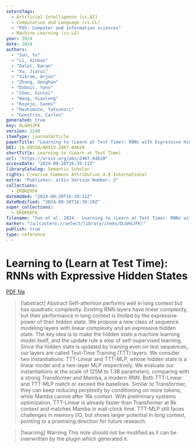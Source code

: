 ```yaml
---
zoteroTags:
  - Artificial Intelligence (cs.AI)
  - Computation and Language (cs.CL)
  - "FOS: Computer and information sciences"
  - Machine Learning (cs.LG)
year: 2024
date: 2024
authors:
  - "Sun, Yu"
  - "Li, Xinhao"
  - "Dalal, Karan"
  - "Xu, Jiarui"
  - "Vikram, Arjun"
  - "Zhang, Genghan"
  - "Dubois, Yann"
  - "Chen, Xinlei"
  - "Wang, Xiaolong"
  - "Koyejo, Sanmi"
  - "Hashimoto, Tatsunori"
  - "Guestrin, Carlos"
generated: true
key: DLGHSJFK
version: 2248
itemType: journalArticle
paperTitle: "Learning to (Learn at Test Time): RNNs with Expressive Hidden States"
DOI: 10.48550/ARXIV.2407.04620
shortTitle: Learning to (Learn at Test Time)
url: "https://arxiv.org/abs/2407.04620"
accessDate: "2024-09-20T16:39:11Z"
libraryCatalog: Semantic Scholar
rights: Creative Commons Attribution 4.0 International
extra: "Publisher: arXiv Version Number: 2"
collections:
  - ERQKEKFA
dateAdded: "2024-09-20T16:39:11Z"
dateModified: "2024-09-20T16:39:19Z"
super_collections:
  - ERQKEKFA
filename: "Sun et al. 2024 - Learning to (Learn at Test Time): RNNs with Expressive Hidden States.pdf"
marker: "[🇿](zotero://select/library/items/DLGHSJFK)"
publish: true
type: reference
---
```

# Learning to (Learn at Test Time): RNNs with Expressive Hidden States

[PDF file](/Papers/PDFs/Sun%20et%20al.%202024%20-%20Learning%20to%20(Learn%20at%20Test%20Time):%20RNNs%20with%20Expressive%20Hidden%20States.pdf)

> [!abstract] Abstract
> Self-attention performs well in long context but has quadratic complexity. Existing RNN layers have linear complexity, but their performance in long context is limited by the expressive power of their hidden state. We propose a new class of sequence modeling layers with linear complexity and an expressive hidden state. The key idea is to make the hidden state a machine learning model itself, and the update rule a step of self-supervised learning. Since the hidden state is updated by training even on test sequences, our layers are called Test-Time Training (TTT) layers. We consider two instantiations: TTT-Linear and TTT-MLP, whose hidden state is a linear model and a two-layer MLP respectively. We evaluate our instantiations at the scale of 125M to 1.3B parameters, comparing with a strong Transformer and Mamba, a modern RNN. Both TTT-Linear and TTT-MLP match or exceed the baselines. Similar to Transformer, they can keep reducing perplexity by conditioning on more tokens, while Mamba cannot after 16k context. With preliminary systems optimization, TTT-Linear is already faster than Transformer at 8k context and matches Mamba in wall-clock time. TTT-MLP still faces challenges in memory I/O, but shows larger potential in long context, pointing to a promising direction for future research.

>[!warning] Warning
> This note should not be modified as it can be overwritten by the plugin which generated it.

